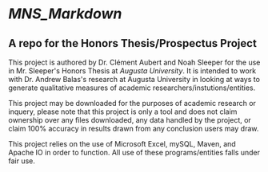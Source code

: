# *MNS_Markdown*
## A repo for the Honors Thesis/Prospectus Project


This project is authored by Dr. Clément Aubert and Noah Sleeper for the use in Mr. Sleeper's Honors Thesis at *Augusta University*. It is intended to work with Dr. Andrew Balas's research at Augusta University in looking at ways to generate qualitative measures of academic researchers/instutions/entities.

This project may be downloaded for the purposes of academic research or inquery, please note that this project is only a tool and does not claim ownership over any files downloaded, any data handled by the project, or claim 100% accuracy in results drawn from any conclusion users may draw.

This project relies on the use of Microsoft Excel, mySQL, Maven, and Apache IO in order to function. All use of these programs/entities falls under fair use.
